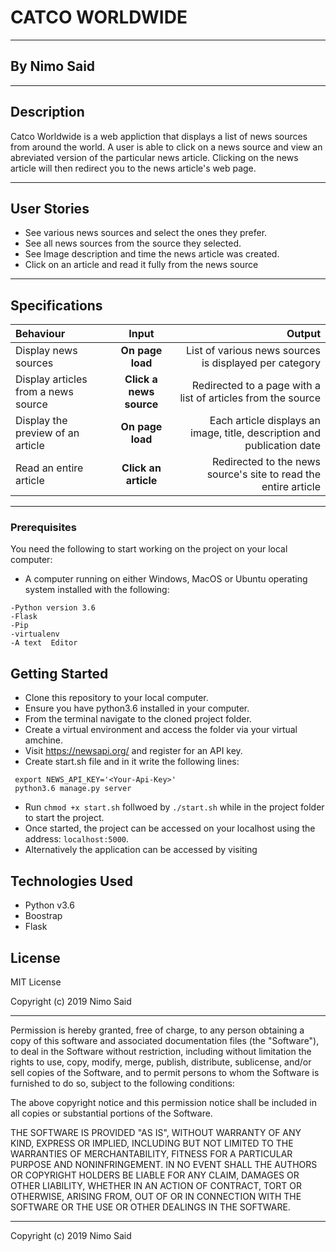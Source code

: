 # CATCO WORLDWIDE

------------------

## By Nimo Said

------------------

## Description

Catco Worldwide is a web appliction that displays a list of news sources from around the world. A user is able to click on a news source and view an abreviated version of the particular news article. Clicking on the news article will then redirect you to the news article's web page.


--------------------

## User Stories

* See various news sources and select the ones they prefer.
* See all news sources from the source they selected.
* See Image description and time the news article was created.
* Click on an article and read it fully from the news source

-----------------

## Specifications
| Behaviour | Input | Output |
| :---------------- | :---------------: | ------------------: |
| Display news sources | **On page load** | List of various news sources is displayed per category |
| Display articles from a news source | **Click a news source** | Redirected to a page with a list of articles from the source |
| Display the preview of an article | **On page load** | Each article displays an image, title, description and publication date |
| Read an entire article | **Click an article** | Redirected to the news source's site to read the entire article |

----------------

### Prerequisites

You need the following to start working on the project on your local computer:

* A computer running on either Windows, MacOS or Ubuntu operating system installed with the following:

```
-Python version 3.6
-Flask
-Pip
-virtualenv
-A text  Editor
```

## Getting Started

* Clone this repository to your local computer.
* Ensure you have python3.6 installed in your computer.
* From the terminal navigate to the cloned project folder.
* Create a virtual environment and access the folder via your virtual amchine.
* Visit https://newsapi.org/ and register for an API key.
* Create start.sh file and in it write the following lines:
```
 export NEWS_API_KEY='<Your-Api-Key>'
 python3.6 manage.py server
```
* Run ```chmod +x start.sh``` follwoed by ``` ./start.sh ``` while in the project folder to start the project.
* Once started, the project can be accessed on your localhost using the address: ``` localhost:5000 ```.
* Alternatively the application can be accessed by visiting

## Technologies Used

* Python v3.6
* Boostrap
* Flask

## License

MIT License

Copyright (c) 2019 Nimo Said

--------------

Permission is hereby granted, free of charge, to any person obtaining a copy of this software and associated documentation files (the "Software"), to deal in the Software without restriction, including without limitation the rights to use, copy, modify, merge, publish, distribute, sublicense, and/or sell copies of the Software, and to permit persons to whom the Software is furnished to do so, subject to the following conditions:

The above copyright notice and this permission notice shall be included in all copies or substantial portions of the Software.

THE SOFTWARE IS PROVIDED "AS IS", WITHOUT WARRANTY OF ANY KIND, EXPRESS OR IMPLIED, INCLUDING BUT NOT LIMITED TO THE WARRANTIES OF MERCHANTABILITY, FITNESS FOR A PARTICULAR PURPOSE AND NONINFRINGEMENT. IN NO EVENT SHALL THE AUTHORS OR COPYRIGHT HOLDERS BE LIABLE FOR ANY CLAIM, DAMAGES OR OTHER LIABILITY, WHETHER IN AN ACTION OF CONTRACT, TORT OR OTHERWISE, ARISING FROM, OUT OF OR IN CONNECTION WITH THE SOFTWARE OR THE USE OR OTHER DEALINGS IN THE SOFTWARE.

----------------

 Copyright (c) 2019 Nimo Said
